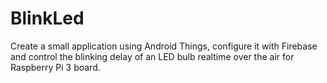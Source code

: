 # BlinkLed
Create a small application using Android Things, configure it with Firebase and control the blinking delay of an LED bulb realtime over the air for Raspberry Pi 3 board.
